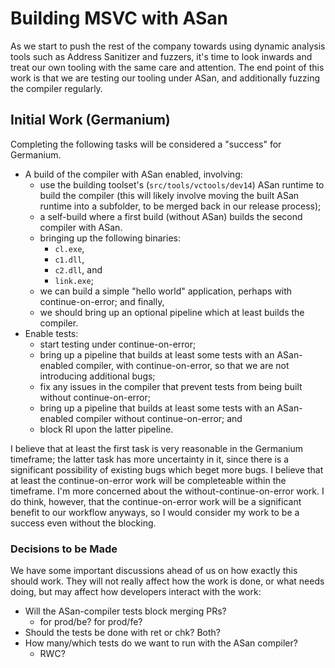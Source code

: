 # Building MSVC with ASan

As we start to push the rest of the company towards using dynamic analysis tools
such as Address Sanitizer and fuzzers, it's time to look inwards and treat our
own tooling with the same care and attention. The end point of this work is that
we are testing our tooling under ASan, and additionally fuzzing the compiler
regularly.

## Initial Work (Germanium)

Completing the following tasks will be considered a "success" for Germanium.

* A build of the compiler with ASan enabled, involving:
  - use the building toolset's (`src/tools/vctools/dev14`) ASan runtime to build
    the compiler (this will likely involve moving the built ASan runtime into a
    subfolder, to be merged back in our release process);
  - a self-build where a first build (without ASan) builds the second compiler
    with ASan.
  - bringing up the following binaries:
    + `cl.exe`,
    + `c1.dll`,
    + `c2.dll`, and
    + `link.exe`;
  - we can build a simple "hello world" application, perhaps with
    continue-on-error; and finally,
  - we should bring up an optional pipeline which at least builds the compiler.
* Enable tests:
  - start testing under continue-on-error;
  - bring up a pipeline that builds at least some tests with an ASan-enabled
    compiler, with continue-on-error, so that we are not introducing additional
    bugs;
  - fix any issues in the compiler that prevent tests from being built without
    continue-on-error;
  - bring up a pipeline that builds at least some tests with an ASan-enabled
    compiler without continue-on-error; and
  - block RI upon the latter pipeline.

I believe that at least the first task is very reasonable in the Germanium
timeframe; the latter task has more uncertainty in it, since there is a
significant possibility of existing bugs which beget more bugs. I believe that
at least the continue-on-error work will be completeable within the timeframe.
I'm more concerned about the without-continue-on-error work. I do think,
however, that the continue-on-error work will be a significant benefit to our
workflow anyways, so I would consider my work to be a success even without the
blocking.

### Decisions to be Made

We have some important discussions ahead of us on how exactly this should work.
They will not really affect how the work is done, or what needs doing, but may
affect how developers interact with the work:

* Will the ASan-compiler tests block merging PRs?
  - for prod/be? for prod/fe?
* Should the tests be done with ret or chk? Both?
* How many/which tests do we want to run with the ASan compiler?
  - RWC?

